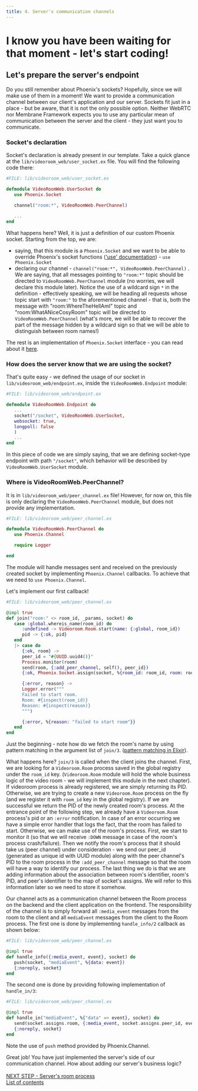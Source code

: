 ```yaml
---
title: 4. Server's communication channels
---
```


# I know you have been waiting for that moment - let's start coding!
## Let's prepare the server's endpoint
Do you still remember about Phoenix's sockets? Hopefully, since we will make use of them in a moment! We want to provide a communication channel between our client's application and our server.
Sockets fit just in a place - but be aware, that it is not the only possible option. Neither WebRTC nor Membrane Framework expects you to use any particular mean of communication between 
the server and the client - they just want you to communicate. 

### Socket's declaration
Socket's declaration is already present in our template. Take a quick glance at the `lib/videoroom_web/user_socket.ex` file.
You will find the following code there:

```elixir
#FILE: lib/videoroom_web/user_socket.ex

defmodule VideoRoomWeb.UserSocket do
   use Phoenix.Socket

   channel("room:*", VideoRoomWeb.PeerChannel)
   
   ...
end
```

What happens here? Well, it is just a definition of our custom Phoenix socket. Starting from the top, we are:
+ saying, that this module is a `Phoenix.Socket` and we want to be able to override Phoenix's socket functions (['use' documentation](https://elixir-lang.org/getting-started/alias-require-and-import.html#use)) - ```use Phoenix.Socket```
+ declaring our channel - ```channel("room:*", VideoRoomWeb.PeerChannel)``` . We are saying, that all messages pointing to ```"room:*"``` topic should be directed to `VideoRoomWeb.PeerChannel` module (no worries, we will declare this module later). Notice the use of a wildcard sign ```*``` in the definition - effectively speaking, we will be heading all requests whose topic start with ```"room:"``` to the aforementioned channel - that is, both the message with "room:WhereTheHellAmI" topic and "room:WhatANiceCosyRoom" topic will be directed to `VideoRoomWeb.PeerChannel` (what's more, we will be able to recover the part of the message hidden by a wildcard sign so that we will be able to distinguish between room names!)

The rest is an implementation of `Phoenix.Socket` interface \- you can read about it [here](https://hexdocs.pm/phoenix/Phoenix.Socket.html#callbacks).

### How does the server know that we are using the socket?
That's quite easy - we defined the usage of our socket in `lib/videoroom_web/endpoint.ex`, inside the `VideoRoomWeb.Endpoint` module:
```elixir
#FILE: lib/videoroom_web/endpoint.ex

defmodule VideoRoomWeb.Endpoint do 
   ...
   socket("/socket", VideoRoomWeb.UserSocket,
   websocket: true,
   longpoll: false
   )
   ...
end 
```
In this piece of code we are simply saying, that we are defining socket-type endpoint with path ```"/socket"```, which behavior will be described by 
```VideoRoomWeb.UserSocket``` module.

### Where is VideoRoomWeb.PeerChannel? 
It is in `lib/videoroom_web/peer_channel.ex` file! However, for now on, this file is only declaring the `VideoRoomWeb.PeerChannel` module, but does not provide any implementation.
```elixir
#FILE: lib/videoroom_web/peer_channel.ex

defmodule VideoRoomWeb.PeerChannel do
   use Phoenix.Channel

   require Logger

end
```

The module will handle messages sent and received on the previously created socket by implementing `Phoenix.Channel` callbacks. To achieve that we need to `use Phoenix.Channel`.

Let's implement our first callback!
```elixir
#FILE: lib/videoroom_web/peer_channel.ex

@impl true
def join("room:" <> room_id, _params, socket) do
   case :global.whereis_name(room_id) do
      :undefined -> Videoroom.Room.start(name: {:global, room_id})
      pid -> {:ok, pid}
   end
   |> case do
      {:ok, room} ->
      peer_id = "#{UUID.uuid4()}"
      Process.monitor(room)
      send(room, {:add_peer_channel, self(), peer_id})
      {:ok, Phoenix.Socket.assign(socket, %{room_id: room_id, room: room, peer_id: peer_id})}

      {:error, reason} ->
      Logger.error("""
      Failed to start room.
      Room: #{inspect(room_id)}
      Reason: #{inspect(reason)}
      """)

      {:error, %{reason: "failed to start room"}}
   end
end
```
Just the beginning - note how do we fetch the room's name by using pattern matching in the argument list of `join/3`. ([pattern matching in Elixir](https://elixir-lang.org/getting-started/pattern-matching.html#pattern-matching)). <br>

What happens here?
`join/3` is called when the client joins the channel. First, we are looking for a `Videoroom.Room` process saved in the global registry under the `room_id` key. 
(`Videoroom.Room` module will hold the whole business logic of the video room - we will implement this module in the next chapter).
If videoroom process is already registered, we are simply returning its PID. Otherwise, we are trying to create
a new `Videoroom.Room` process on the fly (and we register it with `room_id` key in the global registry). 
If we are successful we return the PID of the newly created room's process.
At the entrance point of the following step, we already have a `Videoroom.Room` process's pid or an `:error` notification. 
In case of an error occurring we have a simple error handler that logs the fact, that the room has failed to start. Otherwise, we can make use of the room's process. 
First, we start to monitor it (so that we will receive ```:DOWN``` message in case of the room's process crash/failure). Then we notify the room's process that 
it should take us (peer channel) under consideration - we send our peer_id (generated as unique id with UUID module) along with the peer channel's PID to 
the room process in the `:add_peer_channel` message so that the room will have a way to identify our process. The last thing we do is that we are adding information about the association between 
room's identifier, room's PID, and peer's identifier to the map of socket's assigns. We will refer to this information later so we need to store it somehow.


Our channel acts as a communication channel between the Room process on the backend and the client application on the frontend. The responsibility of the channel is to simply forward all `:media_event` messages from the room to the client and all `mediaEvent` messages from the client to the Room process. 
The first one is done by implementing `handle_info/2` callback as shown below:
```elixir
#FILE: lib/videoroom_web/peer_channel.ex

@impl true
def handle_info({:media_event, event}, socket) do
   push(socket, "mediaEvent", %{data: event})
   {:noreply, socket}
end
```
The second one is done by providing following implementation of `handle_in/3`:
```elixir
#FILE: lib/videoroom_web/peer_channel.ex

@impl true
def handle_in("mediaEvent", %{"data" => event}, socket) do
   send(socket.assigns.room, {:media_event, socket.assigns.peer_id, event})
   {:noreply, socket}
end
```
Note the use of `push` method provided by Phoenix.Channel. 

Great job! You have just implemented the server's side of our communication channel. How about adding our server's business logic?
<br><br>
[NEXT STEP - Server's room process](5_ImplementingServerRoom.md)<br>
[List of contents](index.md)